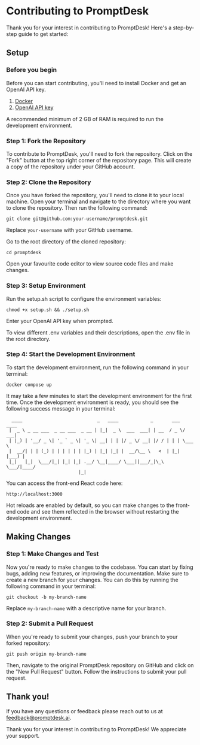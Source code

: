 # Contributing to PromptDesk

Thank you for your interest in contributing to PromptDesk! Here's a step-by-step guide to get started:

## Setup

### Before you begin

Before you can start contributing, you'll need to install Docker and get an OpenAI API key.

1. [Docker](https://www.docker.com/get-started/)
2. [OpenAI API key](https://platform.openai.com/api-keys)

A recommended minimum of 2 GB of RAM is required to run the development environment.

### Step 1: Fork the Repository

To contribute to PromptDesk, you'll need to fork the repository. Click on the "Fork" button at the top right corner of the repository page. This will create a copy of the repository under your GitHub account.

### Step 2: Clone the Repository

Once you have forked the repository, you'll need to clone it to your local machine. Open your terminal and navigate to the directory where you want to clone the repository. Then run the following command:

```
git clone git@github.com:your-username/promptdesk.git
```

Replace `your-username` with your GitHub username.

Go to the root directory of the cloned repository:

```
cd promptdesk
```

Open your favourite code editor to view source code files and make changes.

### Step 3: Setup Environment

Run the setup.sh script to configure the environment variables:

```
chmod +x setup.sh && ./setup.sh
```

Enter your OpenAI API key when prompted.

To view different .env variables and their descriptions, open the .env file in the root directory.

### Step 4: Start the Development Environment

To start the development environment, run the following command in your terminal:

```
docker compose up
```

It may take a few minutes to start the development environment for the first time. Once the development environment is ready, you should see the following success message in your terminal:

```
  ____                            _   ____            _       ___  ____  
 |  _ \ _ __ ___  _ __ ___  _ __ | |_|  _ \  ___  ___| | __  / _ \/ ___| 
 | |_) | '__/ _ \| '_ ` _ \| '_ \| __| | | |/ _ \/ __| |/ / | | | \___ \ 
 |  __/| | | (_) | | | | | | |_) | |_| |_| |  __/\__ \   <  | |_| |___) |
 |_|   |_|  \___/|_| |_| |_| .__/ \__|____/ \___||___/_|\_\  \___/|____/ 
                           |_|                                           
```

You can access the front-end React code here:

```
http://localhost:3000
```

Hot reloads are enabled by default, so you can make changes to the front-end code and see them reflected in the browser without restarting the development environment.

## Making Changes

### Step 1: Make Changes and Test

Now you're ready to make changes to the codebase. You can start by fixing bugs, adding new features, or improving the documentation. Make sure to create a new branch for your changes. You can do this by running the following command in your terminal:

```
git checkout -b my-branch-name
```

Replace `my-branch-name` with a descriptive name for your branch.

### Step 2: Submit a Pull Request

When you're ready to submit your changes, push your branch to your forked repository:

```
git push origin my-branch-name
```

Then, navigate to the original PromptDesk repository on GitHub and click on the "New Pull Request" button. Follow the instructions to submit your pull request.

## Thank you!

If you have any questions or feedback please reach out to us at feedback@promptdesk.ai.

Thank you for your interest in contributing to PromptDesk! We appreciate your support.